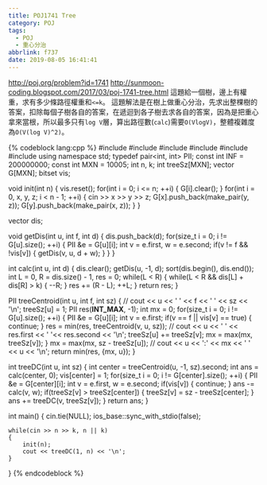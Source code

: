 ```yaml
---
title: POJ1741 Tree
category: POJ
tags:
  - POJ
  - 重心分治
abbrlink: f737
date: 2019-08-05 16:41:41
---
```

http://poj.org/problem?id=1741
http://sunmoon-coding.blogspot.com/2017/03/poj-1741-tree.html
這題給一個樹，邊上有權重，求有多少條路徑權重和`<=k`。
這題解法是在樹上做重心分治，先求出整棵樹的答案，扣除每個子樹各自的答案，在遞迴到各子樹去求各自的答案，因為是把重心拿來當根，所以最多只有`log V`層，算出路徑數(`calc`)需要`O(VlogV)`，整體複雜度為`O(V(log V)^2)`。

{% codeblock lang:cpp %}
#include <iostream>
#include <vector>
#include <utility>
#include <bitset>
#include <algorithm>
#include <ctime>
using namespace std;
typedef pair<int, int> PII;
const int INF = 200000000;
const int MXN = 10005;
int n, k;
int treeSz[MXN];
vector<PII> G[MXN];
bitset<MXN> vis;

void init(int n)
{
    vis.reset();
    for(int i = 0; i <= n; ++i)
    {
        G[i].clear();
    }
    for(int i = 0, x, y, z; i < n - 1; ++i)
    {
        cin >> x >> y >> z;
        G[x].push_back(make_pair(y, z));
        G[y].push_back(make_pair(x, z));
    }
}

vector<int> dis;

void getDis(int u, int f, int d)
{
    dis.push_back(d);
    for(size_t i = 0; i != G[u].size(); ++i)
    {
        PII &e = G[u][i];
        int v = e.first, w = e.second;
        if(v != f && !vis[v])
        {
            getDis(v, u, d + w);
        }
    }
}

int calc(int u, int d)
{
    dis.clear();
    getDis(u, -1, d);
    sort(dis.begin(), dis.end());
    int L = 0, R = dis.size() - 1, res = 0;
    while(L < R)
    {
        while(L < R && dis[L] + dis[R] > k)
        {
            --R;
        }
        res += (R - L);
        ++L;
    }
    return res;
}

PII treeCentroid(int u, int f, int sz)
{
    // cout << u << ' ' << f << ' ' << sz << '\n';
    treeSz[u] = 1;
    PII res(__INT_MAX__, -1);
    int mx = 0;
    for(size_t i = 0; i != G[u].size(); ++i)
    {
        PII &e = G[u][i];
        int v = e.first;
        if(v == f || vis[v] == true)
        {
            continue;
        }
        res = min(res, treeCentroid(v, u, sz));
        // cout << u << ' ' << res.first << ' '<< res.second << '\n';
        treeSz[u] += treeSz[v];
        mx = max(mx, treeSz[v]);
    }
    mx = max(mx, sz - treeSz[u]);
    // cout << u << ':' << mx << ' ' << u << '\n';
    return min(res, {mx, u});
}

int treeDC(int u, int sz)
{
    int center = treeCentroid(u, -1, sz).second;
    int ans = calc(center, 0);
    vis[center] = 1;
    for(size_t i = 0; i != G[center].size(); ++i)
    {
        PII &e = G[center][i];
        int v = e.first, w = e.second;
        if(vis[v])
        {
            continue;
        }
        ans -= calc(v, w);
        if(treeSz[v] > treeSz[center])
        {
            treeSz[v] = sz - treeSz[center];
        }
        ans += treeDC(v, treeSz[v]);
    }
    return ans;
}

int main()
{
    cin.tie(NULL);
    ios_base::sync_with_stdio(false);
    
    while(cin >> n >> k, n || k)
    {
        init(n);
        cout << treeDC(1, n) << '\n';
    }
}
{% endcodeblock %}